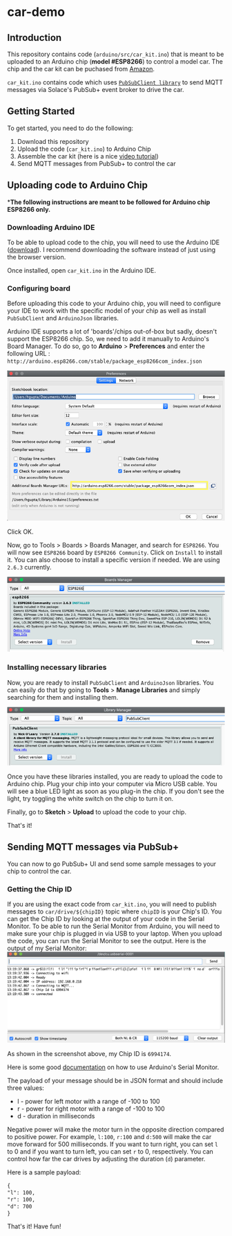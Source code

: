 # car-demo

## Introduction

This repository contains code (`arduino/src/car_kit.ino`) that is meant to be uploaded to an Arduino chip (**model #ESP8266**) to control a model car. The chip and the car kit can be puchased from [Amazon](https://www.amazon.com/gp/product/B07DSV75D7/ref=ppx_yo_dt_b_asin_title_o00_s00). 

`car_kit.ino` contains code which uses [`PubSubClient library`](https://pubsubclient.knolleary.net/) to send MQTT messages via Solace's PubSub+ event broker to drive the car. 

## Getting Started
To get started, you need to do the following:

 1. Download this repository
 2. Upload the code (`car_kit.ino`) to Arduino Chip
 3. Assemble the car kit (here is a nice [video tutorial](https://www.youtube.com/watch?time_continue=7&v=sEjhM3cMlhc&feature=emb_logo))
 4. Send MQTT messages from PubSub+ to control the car

## Uploading code to Arduino Chip
***The following instructions are meant to be followed for Arduino chip ESP8266 only.**

### Downloading Arduino IDE
To be able to upload code to the chip, you will need to use the Arduino IDE ([download](https://www.arduino.cc/en/main/software)). I recommend downloading the software instead of just using the browser version.

Once installed, open `car_kit.ino` in the Arduino IDE. 

### Configuring board
Before uploading this code to your Arduino chip, you will need to configure your IDE to work with the specific model of your chip as well as install `PubSubClient` and `ArduinoJson` libraries.

Arduino IDE supports a lot of 'boards'/chips out-of-box but sadly, doesn't support the ESP8266 chip. So, we need to add it manually to Arduino's Board Manager. To do so, go to **Arduino** > **Preferences** and enter the following URL : `http://arduino.esp8266.com/stable/package_esp8266com_index.json`

![](https://github.com/solacese/car-demo/blob/master/images/adding_board_url.png)

Click OK.

Now, go to Tools > Boards > Boards Manager, and search for `ESP8266`. You will now see `ESP8266` board by `ESP8266 Community`.  Click on `Install` to install it. You can also choose to install a specific version if needed. We are using `2.6.3` currently.

![](https://github.com/solacese/car-demo/blob/master/images/configuring_board.png)

### Installing necessary libraries
Now, you are ready to install `PubSubClient` and `ArduinoJson` libraries. You can easily do that by going to **Tools** > **Manage Libraries** and simply searching for them and installing them. 

![](https://github.com/solacese/car-demo/blob/master/images/installing_library.png)

Once you have these libraries installed, you are ready to upload the code to Arduino chip. Plug your chip into your computer via Micro USB cable. You will see a blue LED light as soon as you plug-in the chip. If you don't see the light, try toggling the white switch on the chip to turn it on. 

Finally, go to **Sketch** > **Upload** to upload the code to your chip.

That's it!

## Sending MQTT messages via PubSub+
You can now to go PubSub+ UI and send some sample messages to your chip to control the car.

### Getting the Chip ID ###
If you are using the exact code from `car_kit.ino`, you will need to publish messages to `car/drive/${chipID}` topic where `chipID` is your Chip's ID. You can get the Chip ID by looking at the output of your code in the Serial Monitor.  To be able to run the Serial Monitor from Arduino, you will need to make sure your chip is plugged in via USB to your laptop. When you upload the code, you can run the Serial Monitor to see the output. Here is the output of my Serial Monitor:
![](https://github.com/solacese/car-demo/blob/master/images/output_of_serial_monitor.png)

As shown in the screenshot above, my Chip ID is `6994174`.

Here is some good [documentation](https://www.instructables.com/id/HOW-TO-use-the-ARDUINO-SERIAL-MONITOR/) on how to use Arduino's Serial Monitor.

The payload of your message should be in JSON format and should include three values:

 - l - power for left motor with a range of -100 to 100
 - r - power for right motor with a range of -100 to 100
 - d - duration in milliseconds

Negative power will make the motor turn in the opposite direction compared to positive power. For example, `l:100`, `r:100` and `d:500` will make the car move forward for 500 milliseconds. If you want to turn right, you can set `l` to 0 and if you want to turn left, you can set `r` to 0, respectively. You can control how far the car drives by adjusting the duration (`d`) parameter.

Here is a sample payload:

    {
    "l": 100,
    "r": 100,
    "d": 700
    }

That's it! Have fun!
